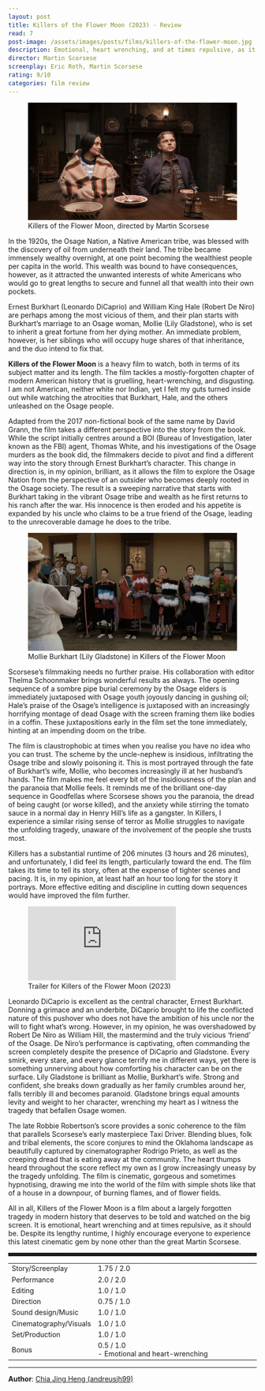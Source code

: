 ```yaml
---
layout: post
title: Killers of the Flower Moon (2023) - Review
read: 7
post-image: /assets/images/posts/films/killers-of-the-flower-moon.jpg
description: Emotional, heart wrenching, and at times repulsive, as it should be
director: Martin Scorsese
screenplay: Eric Roth, Martin Scorsese
rating: 9/10
categories: film review
---
```


<figure class="film">
  <img src="/assets/images/posts/films/killers-of-the-flower-moon.jpg" alt="Killers of the Flower Moon movie still">
  <figcaption><i class="fa-solid fa-film"></i> Killers of the Flower Moon, directed by Martin Scorsese</figcaption>
</figure>

In the 1920s, the Osage Nation, a Native American tribe, was blessed with the discovery of oil from underneath their land. The tribe became immensely wealthy overnight, at one point becoming the wealthiest people per capita in the world. This wealth was bound to have consequences, however, as it attracted the unwanted interests of white Americans who would go to great lengths to secure and funnel all that wealth into their own pockets.

Ernest Burkhart (Leonardo DiCaprio) and William King Hale (Robert De Niro) are perhaps among the most vicious of them, and their plan starts with Burkhart’s marriage to an Osage woman, Mollie (Lily Gladstone), who is set to inherit a great fortune from her dying mother. An immediate problem, however, is her siblings who will occupy huge shares of that inheritance, and the duo intend to fix that.

**Killers of the Flower Moon** is a heavy film to watch, both in terms of its subject matter and its length. The film tackles a mostly-forgotten chapter of modern American history that is gruelling, heart-wrenching, and disgusting. I am not American, neither white nor Indian, yet I felt my guts turned inside out while watching the atrocities that Burkhart, Hale, and the others unleashed on the Osage people.

Adapted from the 2017 non-fictional book of the same name by David Grann, the film takes a different perspective into the story from the book. While the script initially centres around a BOI (Bureau of Investigation, later known as the FBI) agent, Thomas White, and his investigations of the Osage murders as the book did, the filmmakers decide to pivot and find a different way into the story through Ernest Burkhart’s character. This change in direction is, in my opinion, brilliant, as it allows the film to explore the Osage Nation from the perspective of an outsider who becomes deeply rooted in the Osage society. The result is a sweeping narrative that starts with Burkhart taking in the vibrant Osage tribe and wealth as he first returns to his ranch after the war. His innocence is then eroded and his appetite is expanded by his uncle who claims to be a true friend of the Osage, leading to the unrecoverable damage he does to the tribe.

<figure class="film">
  <img src="/assets/images/posts/films/killers-of-the-flower-moon_2.jpg" alt="Killers of the Flower Moon movie still">
  <figcaption><i class="fa-solid fa-film"></i> Mollie Burkhart (Lily Gladstone) in Killers of the Flower Moon</figcaption>
</figure>

Scorsese’s filmmaking needs no further praise. His collaboration with editor Thelma Schoonmaker brings wonderful results as always. The opening sequence of a sombre pipe burial ceremony by the Osage elders is immediately juxtaposed with Osage youth joyously dancing in gushing oil; Hale’s praise of the Osage’s intelligence is juxtaposed with an increasingly horrifying montage of dead Osage with the screen framing them like bodies in a coffin. These juxtapositions early in the film set the tone immediately, hinting at an impending doom on the tribe. 

The film is claustrophobic at times when you realise you have no idea who you can trust. The scheme by the uncle-nephew is insidious, infiltrating the Osage tribe and slowly poisoning it. This is most portrayed through the fate of Burkhart’s wife, Mollie, who becomes increasingly ill at her husband’s hands. The film makes me feel every bit of the insidiousness of the plan and the paranoia that Mollie feels. It reminds me of the brilliant one-day sequence in Goodfellas where Scorsese shows you the paranoia, the dread of being caught (or worse killed), and the anxiety while stirring the tomato sauce in a normal day in Henry Hill’s life as a gangster. In Killers, I experience a similar rising sense of terror as Mollie struggles to navigate the unfolding tragedy, unaware of the involvement of the people she trusts most.

Killers has a substantial runtime of 206 minutes (3 hours and 26 minutes), and unfortunately, I did feel its length, particularly toward the end. The film takes its time to tell its story, often at the expense of tighter scenes and pacing. It is, in my opinion, at least half an hour too long for the story it portrays. More effective editing and discipline in cutting down sequences would have improved the film further. 

<div class="film-trailer">
<figure>
  <iframe src="https://www.youtube.com/embed/EP34Yoxs3FQ" title="YouTube video player" frameborder="0" allow="accelerometer; autoplay; clipboard-write; encrypted-media; gyroscope; picture-in-picture; web-share" allowfullscreen></iframe>
  <figcaption><i class="fa-brands fa-youtube"></i> Trailer for Killers of the Flower Moon (2023)</figcaption>
</figure>
</div>

Leonardo DiCaprio is excellent as the central character, Ernest Burkhart. Donning a grimace and an underbite, DiCaprio brought to life the conflicted nature of this pushover who does not have the ambition of his uncle nor the will to fight what’s wrong. However, in my opinion, he was overshadowed by Robert De Niro as William Hill, the mastermind and the truly vicious ‘friend’ of the Osage. De Niro’s performance is captivating, often commanding the screen completely despite the presence of DiCaprio and Gladstone. Every smirk, every stare, and every glance terrify me in different ways, yet there is something unnerving about how comforting his character can be on the surface. Lily Gladstone is brilliant as Mollie, Burkhart’s wife. Strong and confident, she breaks down gradually as her family crumbles around her, falls terribly ill and becomes paranoid. Gladstone brings equal amounts levity and weight to her character, wrenching my heart as I witness the tragedy that befallen Osage women.

The late Robbie Robertson’s score provides a sonic coherence to the film that parallels Scorsese’s early masterpiece Taxi Driver. Blending blues, folk and tribal elements, the score conjures to mind the Oklahoma landscape as beautifully captured by cinematographer Rodrigo Prieto, as well as the creeping dread that is eating away at the community. The heart thumps heard throughout the score reflect my own as I grow increasingly uneasy by the tragedy unfolding. The film is cinematic, gorgeous and sometimes hypnotising, drawing me into the world of the film with simple shots like that of a house in a downpour, of burning flames, and of flower fields.

All in all, Killers of the Flower Moon is a film about a largely forgotten tragedy in modern history that deserves to be told and watched on the big screen. It is emotional, heart wrenching and at times repulsive, as it should be. Despite its lengthy runtime, I highly encourage everyone to experience this latest cinematic gem by none other than the great Martin Scorsese.


<hr style="border-style: dashed">

<table class="table table-sm table-striped table-hover">
  <colgroup>
    <col style="width: 30%;">
    <col style="width: 70%;">
  </colgroup>

  <tbody>
    <tr>
      <td>Story/Screenplay</td>
      <td>1.75 / 2.0</td>
    </tr>
    <tr>
      <td>Performance</td>
      <td>2.0 / 2.0</td>
    </tr>
    <tr>
      <td>Editing</td>
      <td>1.0 / 1.0</td>
    </tr>
    <tr>
      <td>Direction</td>
      <td>0.75 / 1.0</td>
    </tr>
    <tr>
      <td>Sound design/Music</td>
      <td>1.0 / 1.0</td>
    </tr>
    <tr>
      <td>Cinematography/Visuals</td>
      <td>1.0 / 1.0</td>
    </tr>
    <tr>
      <td>Set/Production</td>
      <td>1.0 / 1.0</td>
    </tr>
    <tr>
      <td>Bonus</td>
      <td>0.5 / 1.0<br/>- Emotional and heart-wrenching</td>
    </tr>
  </tbody>
</table>

---

**Author**: <a href="https://github.com/andreusjh99" target="_blank">Chia Jing Heng (andreusjh99)</a>